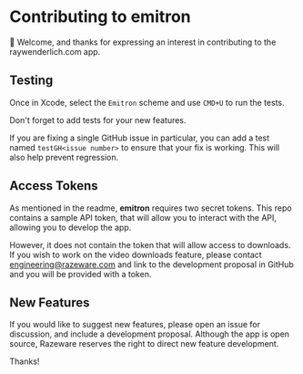# Contributing to emitron

👋 Welcome, and thanks for expressing an interest in contributing to the raywenderlich.com app.

## Testing

Once in Xcode, select the `Emitron` scheme and use `CMD+U` to run the tests.

Don't forget to add tests for your new features.

If you are fixing a single GitHub issue in particular, you can add a test named `testGH<issue number>` to ensure
that your fix is working. This will also help prevent regression.

## Access Tokens

As mentioned in the readme, __emitron__ requires two secret tokens. This repo contains
a sample API token, that will allow you to interact with the API, allowing you to
develop the app.

However, it does not contain the token that will allow access to downloads. If you
wish to work on the video downloads feature, please contact engineering@razeware.com
and link to the development proposal in GitHub and you will be provided with a token.


## New Features

If you would like to suggest new features, please open an issue for discussion, and
include a development proposal. Although the app is open source, Razeware reserves
the right to direct new feature development.


Thanks!
